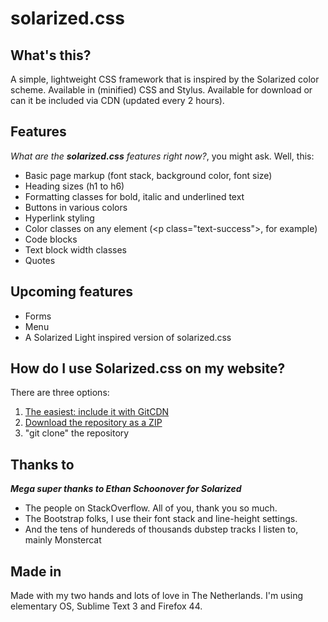 # solarized.css

## What's this?
A simple, lightweight CSS framework that is inspired by the Solarized color scheme. Available in (minified) CSS and Stylus. Available for download or can it be included via CDN (updated every 2 hours).

## Features

_What are the **solarized.css** features right now?_, you might ask. Well, this:

* Basic page markup (font stack, background color, font size)
* Heading sizes (h1 to h6)
* Formatting classes for bold, italic and underlined text
* Buttons in various colors
* Hyperlink styling
* Color classes on any element (&lt;p class="text-success"&gt;, for example)
* Code blocks
* Text block width classes
* Quotes

## Upcoming features

* Forms
* Menu
* A Solarized Light inspired version of solarized.css

## How do I use Solarized.css on my website?

There are three options:

  1. [The easiest: include it with GitCDN](https://gitcdn.xyz/repo/bvanrijn/solarized.css/master/solarized.min.css)
  2. [Download the repository as a ZIP](https://github.com/bvanrijn/solarized.css/archive/master.zip)
  3. "git clone" the repository

## Thanks to

**_Mega super thanks to Ethan Schoonover for Solarized_**
* The people on StackOverflow. All of you, thank you so much.
* The Bootstrap folks, I use their font stack and line-height settings.
* And the tens of hundereds of thousands dubstep tracks I listen to, mainly Monstercat

## Made in

Made with my two hands and lots of love in The Netherlands. I'm using elementary OS, Sublime Text 3 and Firefox 44.
